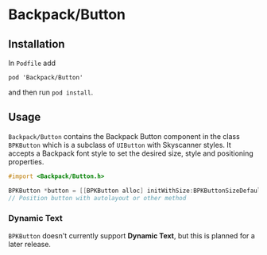 # Backpack/Button

## Installation

In `Podfile` add

```
pod 'Backpack/Button'
```

and then run `pod install`.

## Usage

`Backpack/Button` contains the Backpack Button component in the class `BPKButton` which is a subclass of `UIButton` with Skyscanner styles. It accepts a Backpack font style to set the desired size, style and positioning properties.

```objective-c
#import <Backpack/Button.h>

BPKButton *button = [[BPKButton alloc] initWithSize:BPKButtonSizeDefault style:BPKButtonStylePrimary];
// Position button with autolayout or other method
```

### Dynamic Text

`BPKButton` doesn't currently support **Dynamic Text**, but this is planned for a later release.
